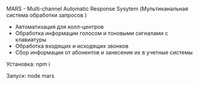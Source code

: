 MARS - Multi-channel Automatic Response Sysytem (Мультиканальная система обработки запросов )
 
- Автоматизация для колл-центров
- Обработка информации голосом и тоновыми сигналами с клавиатуры
- Обработка входящих и исходящих звонков
- Сбор информации от абонентов и занесение их в учетные системы

Установка: 
  npm i

Запуск: 
  node mars
